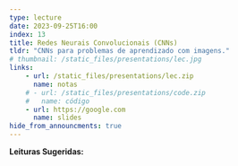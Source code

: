 ```yaml
---
type: lecture
date: 2023-09-25T16:00
index: 13
title: Redes Neurais Convolucionais (CNNs)
tldr: "CNNs para problemas de aprendizado com imagens."
# thumbnail: /static_files/presentations/lec.jpg
links: 
    - url: /static_files/presentations/lec.zip
      name: notas
    # - url: /static_files/presentations/code.zip
    #   name: código
    - url: https://google.com
      name: slides
hide_from_announcments: true
---
```

**Leituras Sugeridas:**
